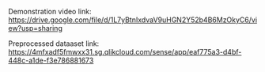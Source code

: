 Demonstration video link:
https://drive.google.com/file/d/1L7yBtnIxdvaV9uHGN2Y52b4B6MzOkyC6/view?usp=sharing

Preprocessed dataaset link:
https://4mfxadf5fmwxx31.sg.qlikcloud.com/sense/app/eaf775a3-d4bf-448c-a1de-f3e786881673
 
